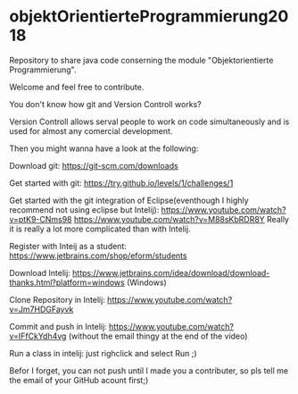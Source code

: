 # objektOrientierteProgrammierung2018
Repository to share java code conserning the module "Objektorientierte Programmierung".

Welcome and feel free to contribute.

You don't know how git and Version Controll works?

Version Controll allows serval people to work on code simultaneously and is used for almost any comercial development.

Then you might wanna have a look at the following:

Download git:
https://git-scm.com/downloads

Get started with git:
https://try.github.io/levels/1/challenges/1

Get started with the git integration of Eclipse(eventhough I highly recommend not using eclipse but Intelij):
https://www.youtube.com/watch?v=ptK9-CNms98
https://www.youtube.com/watch?v=M88sKbRDR8Y
Really it is really a lot more complicated than with Intelij.

Register with Inteij as a student:
https://www.jetbrains.com/shop/eform/students

Download Intelij:
https://www.jetbrains.com/idea/download/download-thanks.html?platform=windows (Windows)

Clone Repository in Intelij:
https://www.youtube.com/watch?v=Jm7HDGFayvk

Commit and push in Intelij:
https://www.youtube.com/watch?v=IFfCkYdh4vg
(without the email thingy at the end of the video)

Run a class in intelij:
just righclick and select Run ;)

Befor I forget, you can not push until I made you a contributer, so pls tell me the email of your GitHub acount first;)
